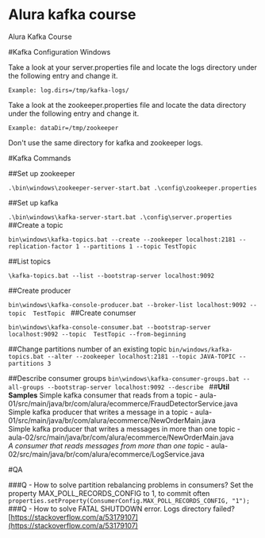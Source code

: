 # Alura kafka course
Alura Kafka Course


#Kafka Configuration Windows

Take a look at your server.properties file and locate the logs directory under the following entry and change it.

`Example:
log.dirs=/tmp/kafka-logs/`

Take a look at the zookeeper.properties file and locate the data directory under the following entry and change it.

`Example:
dataDir=/tmp/zookeeper`

Don't use the same directory for kafka and zookeeper logs.

#Kafka Commands

##Set up zookeeper

`.\bin\windows\zookeeper-server-start.bat .\config\zookeeper.properties
`

##Set up kafka

`.\bin\windows\kafka-server-start.bat .\config\server.properties
`
##Create a topic

`bin\windows\kafka-topics.bat --create --zookeeper localhost:2181 --replication-factor 1 --partitions 1 --topic TestTopic
`

##List topics

`\kafka-topics.bat --list --bootstrap-server localhost:9092
`

##Create producer

`bin\windows\kafka-console-producer.bat --broker-list localhost:9092 --topic  TestTopic
`
##Create conumser

`bin\windows\kafka-console-consumer.bat --bootstrap-server localhost:9092 --topic  TestTopic --from-beginning
`

##Change partitions number of an existing topic
`bin/windows/kafka-topics.bat --alter --zookeeper localhost:2181 --topic JAVA-TOPIC --partitions 3
`

##Describe consumer groups
`bin\windows\kafka-consumer-groups.bat --all-groups --bootstrap-server localhost:9092 --describe
`
##**Util Samples**
Simple kafka consumer that reads from a topic - aula-01/src/main/java/br/com/alura/ecommerce/FraudDetectorService.java
</br>
Simple kafka producer that writes a message in a topic - aula-01/src/main/java/br/com/alura/ecommerce/NewOrderMain.java
</br>
Simple kafka producer that writes a messages in more than one topic - aula-02/src/main/java/br/com/alura/ecommerce/NewOrderMain.java
</br>
*A consumer that reads messages from more than one top*ic - aula-02/src/main/java/br/com/alura/ecommerce/LogService.java


#QA

###Q - How to solve partition rebalancing problems in consumers?
Set the property MAX_POLL_RECORDS_CONFIG to 1, to commit often
`properties.setProperty(ConsumerConfig.MAX_POLL_RECORDS_CONFIG, "1");
`
###Q - How to solve FATAL SHUTDOWN error. Logs directory failed?
[https://stackoverflow.com/a/53179107](https://stackoverflow.com/a/53179107)